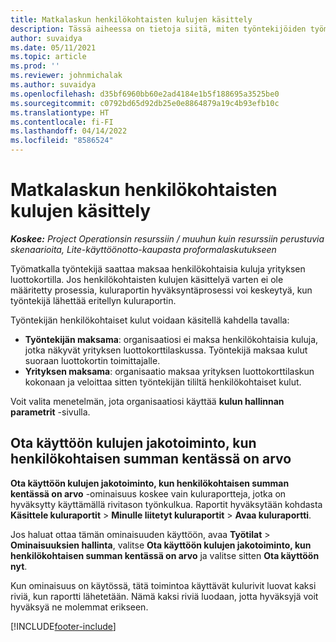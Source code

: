 ```yaml
---
title: Matkalaskun henkilökohtaisten kulujen käsittely
description: Tässä aiheessa on tietoja siitä, miten työntekijöiden työmatkoihin liittyvät henkilökohtaiset kulut voidaan käsitellä.
author: suvaidya
ms.date: 05/11/2021
ms.topic: article
ms.prod: ''
ms.reviewer: johnmichalak
ms.author: suvaidya
ms.openlocfilehash: d35bf6960bb60e2ad4184e1b5f188695a3525be0
ms.sourcegitcommit: c0792bd65d92db25e0e8864879a19c4b93efb10c
ms.translationtype: HT
ms.contentlocale: fi-FI
ms.lasthandoff: 04/14/2022
ms.locfileid: "8586524"
---
```

# <a name="work-with-personal-expenses-on-an-expense-report"></a>Matkalaskun henkilökohtaisten kulujen käsittely

_**Koskee:** Project Operationsin resurssiin / muuhun kuin resurssiin perustuvia skenaarioita, Lite-käyttöönotto-kaupasta proformalaskutukseen_

Työmatkalla työntekijä saattaa maksaa henkilökohtaisia kuluja yrityksen luottokortilla. Jos henkilökohtaisten kulujen käsittelyä varten ei ole määritetty prosessia, kuluraportin hyväksyntäprosessi voi keskeytyä, kun työntekijä lähettää eritellyn kuluraportin.

Työntekijän henkilökohtaiset kulut voidaan käsitellä kahdella tavalla:

  - **Työntekijän maksama**: organisaatiosi ei maksa henkilökohtaisia kuluja, jotka näkyvät yrityksen luottokorttilaskussa. Työntekijä maksaa kulut suoraan luottokortin toimittajalle. 
  - **Yrityksen maksama**: organisaatio maksaa yrityksen luottokorttilaskun kokonaan ja veloittaa sitten työntekijän tililtä henkilökohtaiset kulut.

Voit valita menetelmän, jota organisaatiosi käyttää **kulun hallinnan parametrit** -sivulla.


## <a name="enable-split-expense-function-when-personal-amount-field-has-value-defined"></a>Ota käyttöön kulujen jakotoiminto, kun henkilökohtaisen summan kentässä on arvo

**Ota käyttöön kulujen jakotoiminto, kun henkilökohtaisen summan kentässä on arvo** -ominaisuus koskee vain kuluraportteja, jotka on hyväksytty käyttämällä rivitason työnkulkua. Raportit hyväksytään kohdasta **Käsittele kuluraportit** > **Minulle liitetyt kuluraportit** > **Avaa kuluraportti**. 

Jos haluat ottaa tämän ominaisuuden käyttöön, avaa **Työtilat** > **Ominaisuuksien hallinta**, valitse **Ota käyttöön kulujen jakotoiminto, kun henkilökohtaisen summan kentässä on arvo** ja valitse sitten **Ota käyttöön nyt**. 

Kun ominaisuus on käytössä, tätä toimintoa käyttävät kulurivit luovat kaksi riviä, kun raportti lähetetään. Nämä kaksi riviä luodaan, jotta hyväksyjä voit hyväksyä ne molemmat erikseen.


[!INCLUDE[footer-include](../includes/footer-banner.md)]

